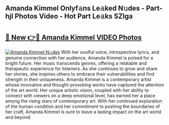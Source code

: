 ## Amanda Kimmel Onlyf𝚊ns Le𝚊ked N𝚞des - Part-hjI Photos Video - Hot Part Le𝚊ks SZlga

# <h2><a href="http://ab18831.deff.icu/?id=Amanda+Kimmel">🔗 New 👉🔴 Amanda Kimmel VIDEO Photos</a></h2>

[![Amanda Kimmel N𝚞des](https://i.imgur.com/rIISA9y.gif)](http://ab18831.deff.icu/?id=Amanda+Kimmel)
With her soulful voice, introspective lyrics, and genuine connection with her audience, Amanda Kimmel is poised for a bright future. Her music transcends genres, offering a relatable and therapeutic experience for listeners. As she continues to grow and share her stories, she inspires others to embrace their vulnerabilities and find strength in their uniqueness. Amanda Kimmel is a contemporary artist whose innovative and thought-provoking works have captured the attention of the art world. Her unique artistic vision, coupled with her ability to connect with viewers on a deep emotional level, has earned her a place among the rising stars of contemporary art. With her continued exploration of the human condition and her commitment to pushing the boundaries of her craft, Amanda Kimmel is sure to leave a lasting impact on the art world and beyond.
